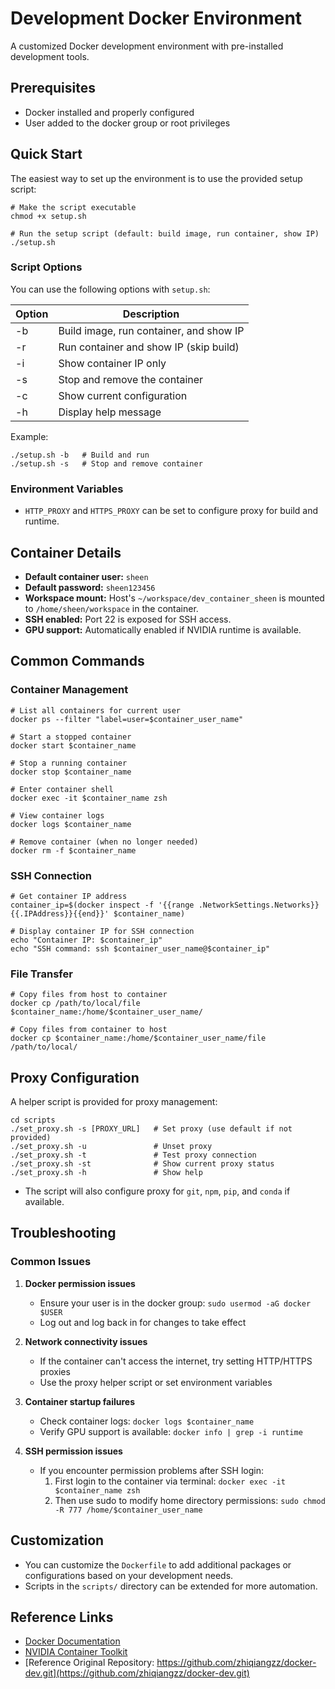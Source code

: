<!-- Switch language: [English](README.md) | [中文](README.zh-CN.md) -->

# Development Docker Environment

A customized Docker development environment with pre-installed development tools.

## Prerequisites

- Docker installed and properly configured
- User added to the docker group or root privileges

## Quick Start

The easiest way to set up the environment is to use the provided setup script:

```shell
# Make the script executable
chmod +x setup.sh

# Run the setup script (default: build image, run container, show IP)
./setup.sh
```

### Script Options

You can use the following options with `setup.sh`:

| Option | Description                                 |
|--------|---------------------------------------------|
| -b     | Build image, run container, and show IP     |
| -r     | Run container and show IP (skip build)      |
| -i     | Show container IP only                      |
| -s     | Stop and remove the container               |
| -c     | Show current configuration                  |
| -h     | Display help message                        |

Example:

```shell
./setup.sh -b   # Build and run
./setup.sh -s   # Stop and remove container
```

### Environment Variables

- `HTTP_PROXY` and `HTTPS_PROXY` can be set to configure proxy for build and runtime.

## Container Details

- **Default container user:** `sheen`
- **Default password:** `sheen123456`
- **Workspace mount:** Host's `~/workspace/dev_container_sheen` is mounted to `/home/sheen/workspace` in the container.
- **SSH enabled:** Port 22 is exposed for SSH access.
- **GPU support:** Automatically enabled if NVIDIA runtime is available.

## Common Commands

### Container Management

```shell
# List all containers for current user
docker ps --filter "label=user=$container_user_name"

# Start a stopped container
docker start $container_name

# Stop a running container
docker stop $container_name

# Enter container shell
docker exec -it $container_name zsh

# View container logs
docker logs $container_name

# Remove container (when no longer needed)
docker rm -f $container_name
```

### SSH Connection

```shell
# Get container IP address
container_ip=$(docker inspect -f '{{range .NetworkSettings.Networks}}{{.IPAddress}}{{end}}' $container_name)

# Display container IP for SSH connection
echo "Container IP: $container_ip"
echo "SSH command: ssh $container_user_name@$container_ip"
```

### File Transfer

```shell
# Copy files from host to container
docker cp /path/to/local/file $container_name:/home/$container_user_name/

# Copy files from container to host
docker cp $container_name:/home/$container_user_name/file /path/to/local/
```

## Proxy Configuration

A helper script is provided for proxy management:

```shell
cd scripts
./set_proxy.sh -s [PROXY_URL]   # Set proxy (use default if not provided)
./set_proxy.sh -u               # Unset proxy
./set_proxy.sh -t               # Test proxy connection
./set_proxy.sh -st              # Show current proxy status
./set_proxy.sh -h               # Show help
```

- The script will also configure proxy for `git`, `npm`, `pip`, and `conda` if available.

## Troubleshooting

### Common Issues

1. **Docker permission issues**
   - Ensure your user is in the docker group: `sudo usermod -aG docker $USER`
   - Log out and log back in for changes to take effect

2. **Network connectivity issues**
   - If the container can't access the internet, try setting HTTP/HTTPS proxies
   - Use the proxy helper script or set environment variables

3. **Container startup failures**
   - Check container logs: `docker logs $container_name`
   - Verify GPU support is available: `docker info | grep -i runtime`

4. **SSH permission issues**
   - If you encounter permission problems after SSH login:
     1. First login to the container via terminal: `docker exec -it $container_name zsh`
     2. Then use sudo to modify home directory permissions: `sudo chmod -R 777 /home/$container_user_name`

## Customization

- You can customize the `Dockerfile` to add additional packages or configurations based on your development needs.
- Scripts in the `scripts/` directory can be extended for more automation.

## Reference Links
- [Docker Documentation](https://docs.docker.com/)
- [NVIDIA Container Toolkit](https://github.com/NVIDIA/nvidia-docker)
- [Reference Original Repository: https://github.com/zhiqiangzz/docker-dev.git](https://github.com/zhiqiangzz/docker-dev.git)
